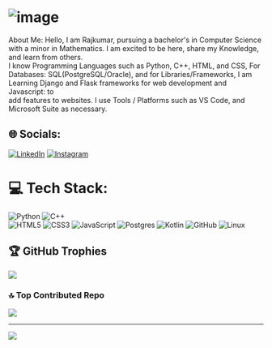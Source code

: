 # ![image](https://github.com/user-attachments/assets/c5d7beac-7546-4073-a0c7-ef4d402ea258)
 About Me:
Hello, I am Rajkumar, pursuing a bachelor's in Computer Science with a minor in Mathematics. I am excited to be here, share my Knowledge, and learn from others.<br>I know Programming Languages such as Python, C++, HTML, and CSS, For Databases: SQL(PostgreSQL/Oracle), and for Libraries/Frameworks, I am Learning Django and Flask frameworks for web development and Javascript: to<br>add features to websites. I use Tools / Platforms such as VS Code, and Microsoft Suite as necessary.


## 🌐 Socials:
[![LinkedIn](https://img.shields.io/badge/LinkedIn-%230077B5.svg?logo=linkedin&logoColor=white)](https://www.linkedin.com/in/rajkumar-kushwaha-356907256/)
[![Instagram](https://img.shields.io/badge/Instagram-%23E4405F.svg?logo=Instagram&logoColor=white)](https://www.instagram.com/im_raj_kushwaha/) 
# 💻 Tech Stack:
![Python](https://img.shields.io/badge/python-3670A0?style=for-the-badge&logo=python&logoColor=ffdd54) 
![C++](https://img.shields.io/badge/c++-%2300599C.svg?style=for-the-badge&logo=c%2B%2B&logoColor=white)  
![HTML5](https://img.shields.io/badge/html5-%23E34F26.svg?style=for-the-badge&logo=html5&logoColor=white) 
![CSS3](https://img.shields.io/badge/css3-%231572B6.svg?style=for-the-badge&logo=css3&logoColor=white) 
![JavaScript](https://img.shields.io/badge/javascript-%23323330.svg?style=for-the-badge&logo=javascript&logoColor=%23F7DF1E) 
![Postgres](https://img.shields.io/badge/postgres-%23316192.svg?style=for-the-badge&logo=postgresql&logoColor=white)
![Kotlin](https://img.shields.io/badge/kotlin-%237F52FF.svg?style=for-the-badge&logo=kotlin&logoColor=white) 
![GitHub](https://img.shields.io/badge/github-%23121011.svg?style=for-the-badge&logo=github&logoColor=white)
![Linux](https://img.shields.io/badge/linux-%23121011.svg?style=for-the-badge&logo=linux&logoColor=white)

## 🏆 GitHub Trophies
![](https://github-profile-trophy.vercel.app/?username=soyRex-codes&theme=radical&no-frame=false&no-bg=false&margin-w=4)

### 🔝 Top Contributed Repo
![](https://github-contributor-stats.vercel.app/api?username=soyRex-codes&limit=5&theme=default&combine_all_yearly_contributions=true)

---
[![](https://visitcount.itsvg.in/api?id=soyRex-codes&icon=0&color=0)](https://visitcount.itsvg.in)

<!-- Proudly created with GPRM ( https://gprm.itsvg.in ) -->
